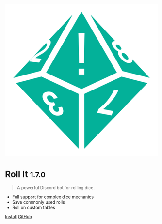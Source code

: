 ![logo](_media/icon.svg ':size=300')

# Roll It <small>1.7.0</small>

> A powerful Discord bot for rolling dice.

- Full support for complex dice mechanics
- Save commonly used rolls
- Roll on custom tables

[Install](https://discord.com/oauth2/authorize?client_id=1037522511509848136)
[GitHub](https://github.com/aurule/roll-it)
